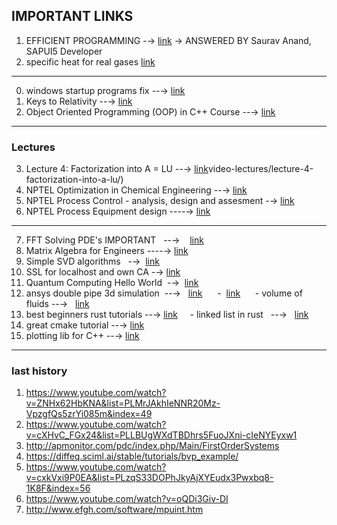 ## IMPORTANT LINKS ##

1. EFFICIENT PROGRAMMING -$\to$ [link](https://www.quora.com/How-can-I-reduce-execution-time-on-my-C-C++-code) $\to$ ANSWERED BY Saurav Anand, SAPUI5 Developer
2. specific heat for real gases [link](https://www.researchgate.net/post/How_can_I_get_specific_heat_for_a_real_gas_Peng-Robinson_equation_of_state)
---
0. windows startup programs fix --$\to$ [link](https://www.youtube.com/watch?v=GOz_foQcPcY&t=736s)
1. Keys to Relativity --$\to$ [link](https://www.youtube.com/watch?v=kkJ6J1izNBM&list=PLJHszsWbB6hqlw73QjgZcFh4DrkQLSCQa&index=26)
2. Object Oriented Programming (OOP) in C++ Course --$\to$ [link](https://www.youtube.com/watch?v=wN0x9eZLix4)
---
### Lectures #####

3. Lecture 4: Factorization into A = LU --$\to$ [link](https://ocw.mit.edu/courses/mathematics/18-06-linear-algebra-spring-2010/)video-lectures/lecture-4-factorization-into-a-lu/)
4. NPTEL Optimization in Chemical Engineering --$\to$ [link](https://onlinecourses-archive.nptel.ac.in/noc18_ch21/preview)
5. NPTEL Process Control - analysis, design and assesment -$\to$ [link](https://nptel.ac.in/courses/103/106/103106148/)
6. NPTEL Process Equipment design ----$\to$ [link](https://nptel.ac.in/courses/103/107/103107207/)
-----------------------------
7. FFT Solving PDE's IMPORTANT   --$\to$    [link](https://www.youtube.com/watch?v=BkA7ncY0b7I&list=PLMrJAkhIeNNT_Xh3Oy0Y4LTj0Oxo8GqsC)
9. Matrix Algebra for Engineers ----$\to$ [link](https://www.youtube.com/watch?v=vKBNzM3V-Rc&list=PLkZjai-2Jcxlg-Z1roB0pUwFU-P58tvOx)
10. Simple SVD algorithms   -$\to$  [link](https://towardsdatascience.com/simple-svd-algorithms-13291ad2eef2?gi=84ec3c2023a0)
11. SSL for localhost and own CA -$\to$ [link](https://www.section.io/engineering-education/how-to-get-ssl-https-for-localhost/)
12. Quantum Computing Hello World  -$\to$  [link](https://www.youtube.com/watch?v=RrUTwq5jKM4&list=PLOFEBzvs-Vvp2xg9-POLJhQwtVktlYGbY)
13. ansys double pipe 3d simulation  --$\to$   [link](https://www.youtube.com/watch?v=zkiRELAri_s)
     -  [link](https://www.youtube.com/watch?v=XBwDa2YsIeY)
     - volume of fluids --$\to$   [link](https://www.youtube.com/watch?v=3fxrST0bRGk)
14. best beginners rust tutorials --$\to$ [link](https://www.youtube.com/watch?v=zF34dRivLOw)
    - linked list in rust   --$\to$   [link](https://www.youtube.com/watch?v=2q1AzGUwL7M)
15. great cmake tutorial --$\to$ [link](https://www.youtube.com/watch?v=_yFPO1ofyF0&list=PLK6MXr8gasrGmIiSuVQXpfFuE1uPT615s)
16. plotting lib for C++ --$\to$ [link](http://pplot.sourceforge.net/)
---------------------------------------
### last history
1. https://www.youtube.com/watch?v=ZNHx62HbKNA&list=PLMrJAkhIeNNR20Mz-VpzgfQs5zrYi085m&index=49
2. https://www.youtube.com/watch?v=cXHvC_FGx24&list=PLLBUgWXdTBDhrs5FuoJXni-cIeNYEyxw1
3. http://apmonitor.com/pdc/index.php/Main/FirstOrderSystems
4. https://diffeq.sciml.ai/stable/tutorials/bvp_example/
5. https://www.youtube.com/watch?v=cxkVxi9P0EA&list=PLzqS33DOPhJkyAjXYEudx3Pwxbq8-1K8F&index=56
6. https://www.youtube.com/watch?v=oQDi3Giv-DI
7. http://www.efgh.com/software/mpuint.htm